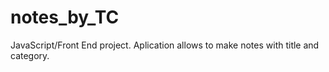 # notes_by_TC
JavaScript/Front End project. Aplication allows to make notes with title and category.
